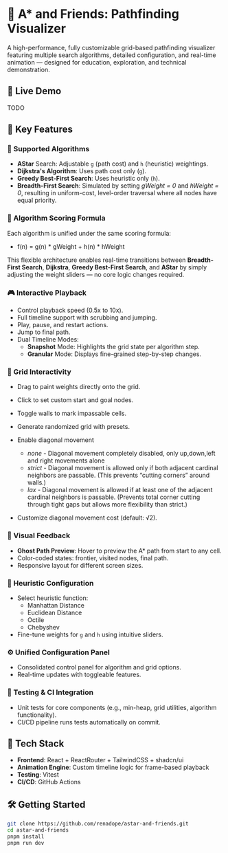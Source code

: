 # 🧭 A* and Friends: Pathfinding Visualizer

A high-performance, fully customizable grid-based pathfinding visualizer featuring multiple search algorithms, detailed
configuration, and real-time animation — designed for education, exploration, and technical demonstration.

## 🚀 Live Demo

TODO

[//]: # ([**View the Live App**]&#40;https://your-deployment-url.com&#41; &#40;replace with your deployment URL&#41;)

## 🎯 Key Features

### 🔁 Supported Algorithms

* **AStar** Search: Adjustable `g` (path cost) and `h` (heuristic) weightings.
* **Dijkstra's Algorithm**: Uses path cost only (`g`).
* **Greedy Best-First Search**: Uses heuristic only (`h`).
* **Breadth-First Search**: Simulated by setting *gWeight = 0* and *hWeight = 0*, resulting in uniform-cost, level-order
  traversal where all nodes have equal priority.

### 🧮 Algorithm Scoring Formula

Each algorithm is unified under the same scoring formula:

* f(n) = g(n) * gWeight + h(n) * hWeight

This flexible architecture enables real-time transitions between **Breadth-First Search**, **Dijkstra**, **Greedy
Best-First Search**, and **AStar** by simply adjusting the weight sliders — no core logic changes required.

### 🎮 Interactive Playback

* Control playback speed (0.5x to 10x).
* Full timeline support with scrubbing and jumping.
* Play, pause, and restart actions.
* Jump to final path.
* Dual Timeline Modes:
    * **Snapshot** Mode: Highlights the grid state per algorithm step.
    * **Granular** Mode: Displays fine-grained step-by-step changes.

### 🎨 Grid Interactivity

* Drag to paint weights directly onto the grid.
* Click to set custom start and goal nodes.
* Toggle walls to mark impassable cells.
* Generate randomized grid with presets.
* Enable diagonal movement
    * *none* - Diagonal movement completely disabled, only up,down,left and right movements alone
    * *strict* - Diagonal movement is allowed only if both adjacent cardinal neighbors are passable.
      (This prevents “cutting corners” around walls.)
    * *lax* - Diagonal movement is allowed if at least one of the adjacent cardinal neighbors is passable.
      (Prevents total corner cutting through tight gaps but allows more flexibility than strict.)

* Customize diagonal movement cost (default: √2).

### 👀 Visual Feedback

* **Ghost Path Preview**: Hover to preview the A\* path from start to any cell.
* Color-coded states: frontier, visited nodes, final path.
* Responsive layout for different screen sizes.

### 🧠 Heuristic Configuration

* Select heuristic function:
    * Manhattan Distance
    * Euclidean Distance
    * Octile
    * Chebyshev
* Fine-tune weights for `g` and `h` using intuitive sliders.

### ⚙️ Unified Configuration Panel

* Consolidated control panel for algorithm and grid options.
* Real-time updates with toggleable features.

### 🧪 Testing & CI Integration

* Unit tests for core components (e.g., min-heap, grid utilities, algorithm functionality).
* CI/CD pipeline runs tests automatically on commit.

## 🧠 Tech Stack

* **Frontend**: React + ReactRouter + TailwindCSS + shadcn/ui
* **Animation Engine**: Custom timeline logic for frame-based playback
* **Testing**: Vitest
* **CI/CD**: GitHub Actions

## 🛠 Getting Started

```bash
git clone https://github.com/renadope/astar-and-friends.git
cd astar-and-friends
pnpm install
pnpm run dev
```

[//]: # (## 🔭 Future Enhancements)

[//]: # ()

[//]: # (*)


